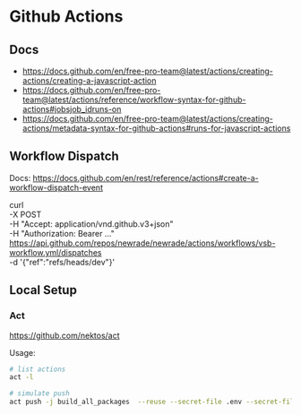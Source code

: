 # Github Actions

## Docs

- https://docs.github.com/en/free-pro-team@latest/actions/creating-actions/creating-a-javascript-action
- https://docs.github.com/en/free-pro-team@latest/actions/reference/workflow-syntax-for-github-actions#jobsjob_idruns-on
- https://docs.github.com/en/free-pro-team@latest/actions/creating-actions/metadata-syntax-for-github-actions#runs-for-javascript-actions

## Workflow Dispatch

Docs: https://docs.github.com/en/rest/reference/actions#create-a-workflow-dispatch-event

curl \
 -X POST \
 -H "Accept: application/vnd.github.v3+json" \
 -H "Authorization: Bearer ..." \
 https://api.github.com/repos/newrade/newrade/actions/workflows/vsb-workflow.yml/dispatches \
 -d '{"ref":"refs/heads/dev"}'

## Local Setup

### Act

https://github.com/nektos/act

Usage:

```bash
# list actions
act -l

# simulate push
act push -j build_all_packages  --reuse --secret-file .env --secret-file packages/website/.env
```
